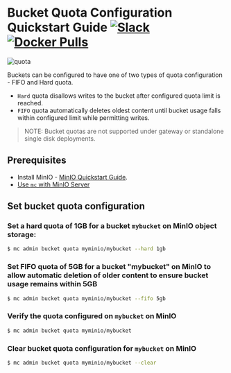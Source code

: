 # Bucket Quota Configuration Quickstart Guide [![Slack](https://slack.min.io/slack?type=svg)](https://slack.min.io) [![Docker Pulls](https://img.shields.io/docker/pulls/minio/minio.svg?maxAge=157680000)](https://hub.docker.com/r/minio/minio/)

![quota](https://raw.githubusercontent.com/minio/minio/master/docs/bucket/quota/bucketquota.png)

Buckets can be configured to have one of two types of quota configuration - FIFO and Hard quota.

- `Hard` quota disallows writes to the bucket after configured quota limit is reached.
- `FIFO` quota automatically deletes oldest content until bucket usage falls within configured limit while permitting writes.

> NOTE: Bucket quotas are not supported under gateway or standalone single disk deployments.

## Prerequisites
- Install MinIO - [MinIO Quickstart Guide](https://docs.min.io/docs/minio-quickstart-guide).
- [Use `mc` with MinIO Server](https://docs.min.io/docs/minio-client-quickstart-guide)

## Set bucket quota configuration

### Set a hard quota of 1GB for a bucket `mybucket` on MinIO object storage:

```sh
$ mc admin bucket quota myminio/mybucket --hard 1gb
```

### Set FIFO quota of 5GB for a bucket "mybucket" on MinIO to allow automatic deletion of older content to ensure bucket usage remains within 5GB

```sh
$ mc admin bucket quota myminio/mybucket --fifo 5gb
```

### Verify the quota configured on `mybucket` on MinIO

```sh
$ mc admin bucket quota myminio/mybucket
```

### Clear bucket quota configuration for `mybucket` on MinIO

```sh
$ mc admin bucket quota myminio/mybucket --clear
```
